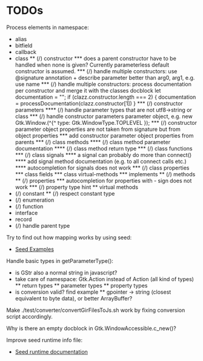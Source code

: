 # TODOs

Process elements in namespace:
* alias
* bitfield
* callback
* class
** (/) constructor
*** does a parent constructor have to be handled when none is given? Currently parameterless default constructor is assumed.
*** (/) handle multiple constructors: use @signature annotation + describe parameter better than arg0, arg1, e.g. use name
*** (/) handle multiple constructors: process documentation per constructor and merge it with the classes docblock
    let documentation = "";
    if (clazz.constructor.length === 2) {
        documentation = processDocumentation(clazz.constructor[1])
    }
*** (/) constructor parameters
**** (/) handle parameter types that are not utf8->string or class
*** (/) handle constructor parameters parameter object, e.g. new Gtk.Window.(^{^ type: Gtk.WindowType.TOPLEVEL });
*** (/) constructor parameter object properties are not taken from signature but from object properties
*** add constructor parameter object properties from parents
*** (/) class methods
**** (/) class method parameter documentation
**** (/) class method return type
*** (/) class functions
*** (/) class signals
**** a signal can probably do more than connect()
**** add signal method documentation (e.g. to all connect calls etc.)
**** autocompletion for signals does not work
*** (/) class properties
*** class fields
*** class virtual-methods
*** implements
** (/) methods
** (/) properties
*** autocompletion for properties with - sign does not work
*** (/) property type hint
** virtual methods
* (/) constant
** (/) respect constant type
* (/) enumeration
* (/) function
* interface
* record
* (/) handle parent type

Try to find out how mapping works by using seed:
* [Seed Examples](https://github.com/GNOME/seed-examples)

Handle basic types in getParameterType():
* is GStr also a normal string in javascript?
* take care of namespace: Gtk.Action instead of Action (all kind of types)
** return types
** parameter types
** property types
* is conversion valid? find example
** gpointer -> string (closest equivalent to byte data), or better ArrayBuffer?

Make ./test/converter/convertGirFilesToJs.sh work by fixing conversion script accordingly.

Why is there an empty docblock in Gtk.WindowAccessible.c_new()?

Improve seed runtime info file:
* [Seed runtime documentation](https://people.gnome.org/~racarr/seed/runtime.html)
